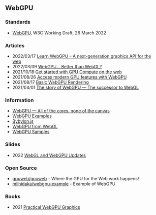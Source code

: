 ## WebGPU


### Standards
- [WebGPU](https://www.w3.org/TR/webgpu/), W3C Working Draft, 26 March 2022



### Articles
- 2022/03/17 [Learn WebGPU – A next-generation graphics API for the web](https://www.freecodecamp.org/news/learn-webgpu-a-next-generation-graphics-api-for-the-web/)
- 2022/03/09 [WebGPU... Better than WebGL?](https://hackaday.com/2022/03/09/webgpu-better-than-webgl/)
- 2021/10/18 [Get started with GPU Compute on the web](https://web.dev/gpu-compute/)
- 2021/08/26 [Access modern GPU features with WebGPU](https://web.dev/gpu/)
- 2021/08/17 [Basic WebGPU Rendering](https://dev.to/ndesmic/basic-webgpu-rendering-2kob)
- 2021/04/01 [The story of WebGPU — The successor to WebGL](https://eytanmanor.medium.com/the-story-of-webgpu-the-successor-to-webgl-bf5f74bc036a)


### Information
- [WebGPU — All of the cores, none of the canvas](https://surma.dev/things/webgpu/)
- [WebGPU Examples](https://kitware.github.io/vtk-js/docs/develop_webgpu.html)
- [Bybylon.js](https://www.babylonjs.com/)
- [WebGPU from WebGL](https://webgpufundamentals.org/webgpu/lessons/webgpu-from-webgl.html)
- [WebGPU Samples](https://austin-eng.com/webgpu-samples)


### Slides
- 2022 [WebGL and WebGPU Updates](https://www.khronos.org/assets/uploads/developers/presentations/WebGL_%2B_WebGPU_Updates_Jan_22.pdf)



### Open Source
- [gpuweb/gpuweb](https://github.com/gpuweb/gpuweb) - Where the GPU for the Web work happens!
- [milhidaka/webgpu-example](https://github.com/milhidaka/webgpu-example) - Example of WebGPU



### Books
- 2021 [Practical WebGPU Graphics](https://books.google.co.kr/books?id=tPQyEAAAQBAJ&printsec=frontcover&redir_esc=y)


